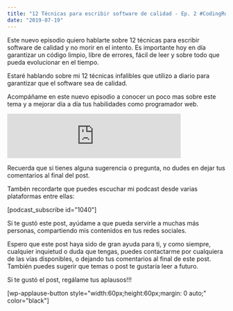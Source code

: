 ```yaml
---
title: "12 Técnicas para escribir software de calidad - Ep. 2 #CodingRocks"
date: "2019-07-19"
---
```


Este nuevo episodio quiero hablarte sobre 12 técnicas para escribir software de calidad y no morir en el intento. Es importante hoy en día garantizar un código limpio, libre de errores, fácil de leer y sobre todo que pueda evolucionar en el tiempo.

Estaré hablando sobre mi 12 técnicas infalibles que utilizo a diario para garantizar que el software sea de calidad.

Acompáñame en este nuevo episodio a conocer un poco mas sobre este tema y a mejorar día a día tus habilidades como programador web.

<iframe src="https://anchor.fm/codingrocks/embed/episodes/Ep--2---12-Tcnicas-para-escribir-Software-de-Calidad-e4m119" height="102px" width="400px" frameborder="0" scrolling="no"></iframe>

Recuerda que si tienes alguna sugerencia o pregunta, no dudes en dejar tus comentarios al final del post.

Tambén recordarte que puedes escuchar mi podcast desde varias plataformas entre ellas:

\[podcast\_subscribe id="1040"\]

Si te gustó este post, ayúdame a que pueda servirle a muchas más personas, compartiendo mis contenidos en tus redes sociales.

Espero que este post haya sido de gran ayuda para ti, y como siempre, cualquier inquietud o duda que tengas, puedes contactarme por cualquiera de las vías disponibles, o dejando tus comentarios al final de este post. También puedes sugerir que temas o post te gustaría leer a futuro.  

Si te gustó el post, regálame tus aplausos!!!

\[wp-applause-button style="width:60px;height:60px;margin: 0 auto;" color="black"\]
